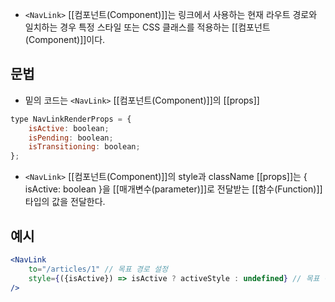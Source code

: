 - `<NavLink>` [[컴포넌트(Component)]]는 링크에서 사용하는 현재 라우트 경로와 일치하는 경우 특정 스타일 또는 CSS 클래스를 적용하는 [[컴포넌트(Component)]]이다.


## 문법

- 밑의 코드는 `<NavLink>` [[컴포넌트(Component)]]의 [[props]]
```jsx
type NavLinkRenderProps = {
	isActive: boolean;
	isPending: boolean;
	isTransitioning: boolean;
};
```
- `<NavLink>` [[컴포넌트(Component)]]의 style과 className [[props]]는 { isActive: boolean }을 [[매개변수(parameter)]]로 전달받는 [[함수(Function)]] 타입의 값을 전달한다.

## 예시

```jsx
<NavLink
	to="/articles/1" // 목표 경로 설정
	style={({isActive}) => isActive ? activeStyle : undefined} // 목표 경로로 이동했으면
/>

```